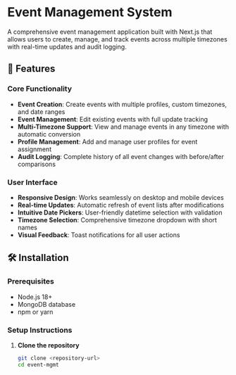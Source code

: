 # Event Management System

A comprehensive event management application built with Next.js that allows users to create, manage, and track events across multiple timezones with real-time updates and audit logging.

## 🚀 Features

### Core Functionality
- **Event Creation**: Create events with multiple profiles, custom timezones, and date ranges
- **Event Management**: Edit existing events with full update tracking
- **Multi-Timezone Support**: View and manage events in any timezone with automatic conversion
- **Profile Management**: Add and manage user profiles for event assignment
- **Audit Logging**: Complete history of all event changes with before/after comparisons

### User Interface
- **Responsive Design**: Works seamlessly on desktop and mobile devices
- **Real-time Updates**: Automatic refresh of event lists after modifications
- **Intuitive Date Pickers**: User-friendly datetime selection with validation
- **Timezone Selection**: Comprehensive timezone dropdown with short names
- **Visual Feedback**: Toast notifications for all user actions

## 🛠️ Installation

### Prerequisites
- Node.js 18+ 
- MongoDB database
- npm or yarn

### Setup Instructions

1. **Clone the repository**
   ```bash
   git clone <repository-url>
   cd event-mgmt


